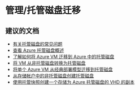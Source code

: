 <properties
    pageTitle="management/managed disks migration"
    description="管理/托管磁盘迁移"
    service="microsoft.compute"
    resource="virtualmachines"
    authors="scottazure"
    displayOrder=""
    selfHelpType="generic"
    supportTopicIds="32565835"
    resourceTags=""
    productPesIds="14749"
    cloudEnvironments="public"
/>


# <a name="managementmanaged-disks-migration"></a>管理/托管磁盘迁移

## <a name="recommended-documents"></a>**建议的文档**
* [有关托管磁盘的常见问题](https://docs.microsoft.com/azure/storage/storage-faq-for-disks?toc=%2fazure%2fvirtual-machines%2fwindows%2ftoc.json)<br>
* [查看 Azure 托管磁盘概述](https://docs.microsoft.com/azure/storage/storage-managed-disks-overview?toc=%2fazure%2fvirtual-machines%2fwindows%2ftoc.json)<br>
* [了解如何将 Azure VM 迁移到 Azure 中的托管磁盘](https://docs.microsoft.com/azure/virtual-machines/windows/migrate-to-managed-disks)<br>
* [将 VM 从非托管磁盘转换为托管磁盘](https://docs.microsoft.com/azure/virtual-machines/windows/convert-unmanaged-to-managed-disks)<br>
* [将单个 Azure VM 从经典部署模型迁移到托管磁盘](https://docs.microsoft.com/azure/virtual-machines/windows/migrate-single-classic-to-resource-manager)<br>
* [从存储帐户中的非托管磁盘创建托管磁盘](https://docs.microsoft.com/azure/storage/storage-faq-for-disks?toc=%2fazure%2fvirtual-machines%2fwindows%2ftoc.json)<br>
* [使用托管快照创建一个存储为 Azure 托管磁盘的 VHD 的副本](https://docs.microsoft.com/azure/virtual-machines/windows/snapshot-copy-managed-disk)<br>



